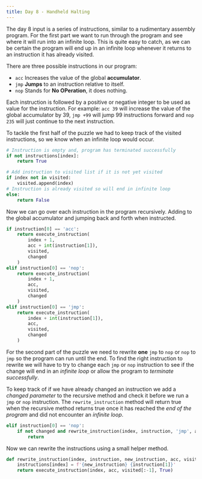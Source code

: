 ```yaml
---
title: Day 8 - Handheld Halting
---
```

The day 8 input is a series of instructions, similar to a rudimentary assembly program. For the first part we want to run through the program and see where it will run into an infinite loop. This is quite easy to catch, as we can be certain the program will end up in an infinite loop whenever it returns to an instruction it has already visited.

There are three possible instructions in our program: 
- `acc` Increases the value of the global **accumulator**.
- `jmp` **Jumps** to an instruction relative to itself.
- `nop` Stands for **No OPeration**, it does nothing.

Each instruction is followed by a positive or negative integer to be used as value for the instruction. For example: `acc 39` will increase the value of the global accumulator by 39, `jmp +99` will jump 99 instructions forward and `nop 235` will just continue to the next instruction.

To tackle the first half of the puzzle we had to keep track of the visited instructions, so we know when an infinite loop would occur.

```python
# Instruction is empty and, program has terminated successfully
if not instructions[index]:
    return True

# Add instruction to visited list if it is not yet visited
if index not in visited:
    visited.append(index)
# Instruction is already visited so will end in infinite loop
else:
    return False
```

Now we can go over each instruction in the program recursively. Adding to the global accumulator and jumping back and forth when instructed.

```python
if instruction[0] == 'acc':
    return execute_instruction(
        index + 1,
        acc + int(instruction[1]),
        visited,
        changed
    )
elif instruction[0] == 'nop':
    return execute_instruction(
        index + 1,
        acc,
        visited,
        changed
    )
elif instruction[0] == 'jmp':
    return execute_instruction(
        index + int(instruction[1]),
        acc,
        visited,
        changed
    )
```

For the second part of the puzzle we need to rewrite **one** `jmp` to `nop` or `nop` to `jmp` so the program can run until the end. To find the right instruction to rewrite we will have to try to change each `jmp` or `nop` instruction to see if the change will end in an *infinite loop* or allow the program to *terminate successfully*. 

To keep track of if we have already changed an instruction we add a *changed parameter* to the recursive method and check it before we run a `jmp` or `nop` instruction. The `rewrite_instruction` method will return true when the recursive method returns true once it has reached the *end of the program* and did not encounter an *infinite loop*.

```python
elif instruction[0] == 'nop':
    if not changed and rewrite_instruction(index, instruction, 'jmp', acc, visited):
        return
```

Now we can rewrite the instructions using a small helper method.

```python
def rewrite_instruction(index, instruction, new_instruction, acc, visited):
    instructions[index] = f'{new_instruction} {instruction[1]}'
    return execute_instruction(index, acc, visited[:-1], True)
```